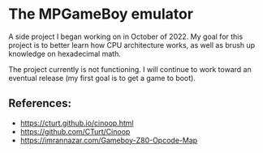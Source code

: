 # The MPGameBoy emulator

A side project I began working on in October of 2022. My goal for this project
is to better learn how CPU architecture works, as well as brush up knowledge
on hexadecimal math.

The project currently is not functioning. I will continue to work toward an
eventual release (my first goal is to get a game to boot).

## References:
- https://cturt.github.io/cinoop.html
- https://github.com/CTurt/Cinoop
- https://imrannazar.com/Gameboy-Z80-Opcode-Map
